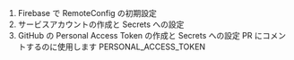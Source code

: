 1. Firebase で RemoteConfig の初期設定
1. サービスアカウントの作成と Secrets への設定
1. GitHub の Personal Access Token の作成と Secrets への設定
PR にコメントするのに使用します
PERSONAL_ACCESS_TOKEN
